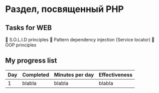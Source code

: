 # Раздел, посвященный PHP

## Tasks for WEB
📌 S.O.L.I.D principles
📌 Pattern dependency injection (Service locator)
📌 OOP principles

## My progress list
| Day | Completed | Minutes per day | Effectiveness |
|-----|-----------|-----------------|---------------|
| 1 | blabla | blabla | blabla |


